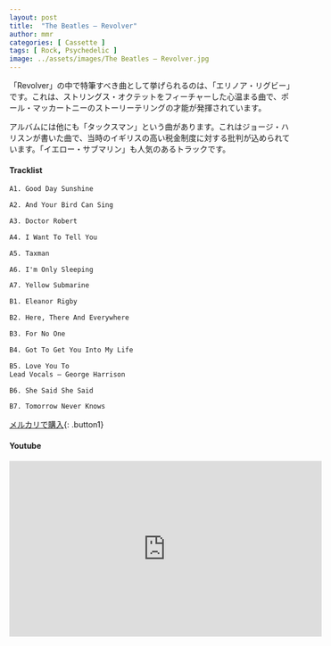 ```yaml
---
layout: post
title:  "The Beatles – Revolver"
author: mmr
categories: [ Cassette ]
tags: [ Rock, Psychedelic ]
image: ../assets/images/The Beatles – Revolver.jpg
---
```


「Revolver」の中で特筆すべき曲として挙げられるのは、「エリノア・リグビー」です。これは、ストリングス・オクテットをフィーチャーした心温まる曲で、ポール・マッカートニーのストーリーテリングの才能が発揮されています。

アルバムには他にも「タックスマン」という曲があります。これはジョージ・ハリスンが書いた曲で、当時のイギリスの高い税金制度に対する批判が込められています。「イエロー・サブマリン」も人気のあるトラックです。

#### Tracklist
```md
A1. Good Day Sunshine

A2. And Your Bird Can Sing

A3. Doctor Robert

A4. I Want To Tell You

A5. Taxman

A6. I'm Only Sleeping

A7. Yellow Submarine

B1. Eleanor Rigby

B2. Here, There And Everywhere

B3. For No One

B4. Got To Get You Into My Life

B5. Love You To
Lead Vocals – George Harrison

B6. She Said She Said

B7. Tomorrow Never Knows
```

[メルカリで購入](https://jp.mercari.com/item/m23104265912?afid=6142608987){: .button1}

#### Youtube
<iframe width="560" height="315" src="https://www.youtube.com/embed/TN-Imp3N3dM?si=mH3akE4hD8PxGquP" title="YouTube video player" frameborder="0" allow="accelerometer; autoplay; clipboard-write; encrypted-media; gyroscope; picture-in-picture; web-share" referrerpolicy="strict-origin-when-cross-origin" allowfullscreen></iframe>